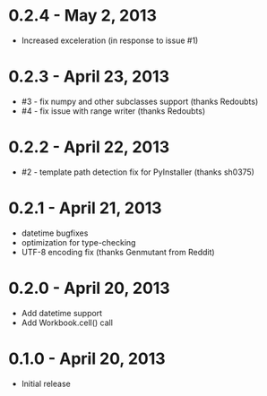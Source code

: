 # 0.2.4 - May 2, 2013
* Increased exceleration (in response to issue #1)

# 0.2.3 - April 23, 2013
* #3 - fix numpy and other subclasses support (thanks Redoubts)
* #4 - fix issue with range writer (thanks Redoubts)

# 0.2.2 - April 22, 2013
* #2 - template path detection fix for PyInstaller (thanks sh0375)

# 0.2.1 - April 21, 2013
* datetime bugfixes
* optimization for type-checking
* UTF-8 encoding fix (thanks Genmutant from Reddit)

# 0.2.0 - April 20, 2013
* Add datetime support
* Add Workbook.cell() call

# 0.1.0 - April 20, 2013
* Initial release
